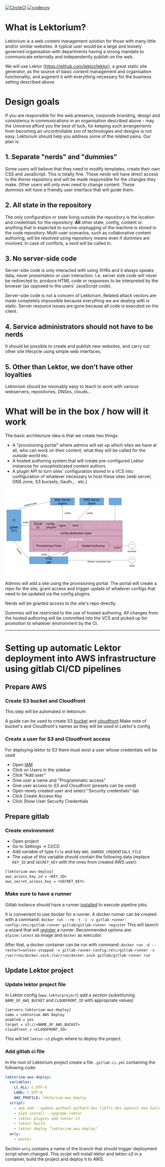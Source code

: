 [![CircleCI](https://circleci.com/gh/sphericalpm/lektorium.svg?style=svg)](https://circleci.com/gh/sphericalpm/lektorium)
[![codecov](https://codecov.io/gh/sphericalpm/lektorium/branch/master/graph/badge.svg)](https://codecov.io/gh/sphericalpm/lektorium)

# What is Lektorium? 
Lektorium is a web content management solution for those with many little and/or similar websites. 
A typical user would be a large and loosely governed organisation with departments having a strong mandate to 
communicate externally and independently publish on the web. 

We will use Lektor (https://github.com/lektor/lektor), a great static site generator, as the source of basic content management and organisation functionality, and augment it with everything necessary for the business setting described above. 

# Design goals
If you are responsible for the web presence, corporate branding, design and consistency in communications in an organisation 
described above - may the Universe afford you the best of luck, for keeping such arrangements from becoming an uncontrollable 
zoo of technologies and designs is not easy. Lektorium should help you address some of the related pains. Our plan is: 

## 1. Separate "nerds" and "dummies"
Some users will believe that they need to modify templates, create their own CSS and JavaScript. This is totally fine. 
These _nerds_ will have direct access to the _theme_ repository and will be made responsible for the changes they make. 
Other users will only ever need to change content. These _dummies_ will have a friendly user interface that will guide them. 

## 2. All state in the repository
The only configuration or state living outside the repository is the location and credentials for the repository. 
**All** other state, config, content or anything that is expected to survive unplugging of the machine is stored in the code repository. 
Multi-user scenarios, such as collaborative content authoring, will be resolved using repository means even if _dummies_ are involved. 
In case of conflicts, a _nerd_ will be called in. 

## 3. No server-side code 
Server-side code is only interacted with using XHRs and it always speaks data, never presentation or user interaction. 
I.e. server side code will never be redirected to, produce HTML code or responses to be interpreted by the browser 
(as opposed to the users' JavaScript code). 

Server-side code is not a concern of Lektorium. Related attack vectors are made completely impossible because everything 
we are dealing with is static. Server resource issues are gone because all code is executed on the client. 

## 4. Service administrators should not have to be nerds
It should be possible to create and publish new websites, and carry out other site lifecycle using simple web interfaces.

## 5. Other than Lektor, we don't have other loyalties
Lektorium should be resonably easy to teach to work with various webservers, repositories, DNSes, clouds... 

# What will be in the box / how will it work

The basic architecture idea is that we create two things: 

- A "provisioning portal" where admins will set up which sites we have at all, who can work on their content, what
they will be called for the outside world etc. 
- A hosted authoring system that will create pre-configured Lektor instances for unsophisticated content authors
- A plugin API to turn sites' configuration stored in a VCS into configuration of whatever necessary to host these 
sites (web server, DNS zone, S3 buckets, 0auth,... etc.)    


![Architecture idea](./architecture_idea.svg)

Admins will add a site using the provisioning portal. The portal will create a repo for the site, grant access and trigger
update of whatever configs that need to be updated via the config plugins. 

Nerds will be granted access to the site's repo directly. 

Dummies will be restricted to the use of hosted authoring. All changes from the hosted authoring will be committed into 
the VCS and picked up for promotion to whatever environment by the CI. 


---
# Setting up automatic Lektor deployment into AWS infrastructure using gitlab CI/CD pipelines

## Prepare AWS

### Create S3 bucket and Cloudfront

This step will be automated in lektorium

A guide can be used to create S3 [bucket](https://docs.aws.amazon.com/AmazonS3/latest/dev/website-hosting-custom-domain-walkthrough.html) and [cloudfront](https://docs.aws.amazon.com/AmazonCloudFront/latest/DeveloperGuide/Introduction.html#HowCloudFrontWorksOverview)
Make note of bucket's and Cloudfront's names as they will be used in Lektor's config

### Create a user for S3 and Cloudfront access

For deploying lektor to S3 there must exist a user whose credentials will be used

* Open [IAM](https://console.aws.amazon.com/iam/home#/home)
* Click on Users in the sidebar
* Click "Add user"
* Give user a name and "Programmatic access"
* Give user access to S3 and Cloudfront (presets can be used)
* Open newly created user and select "Security credentials" tab
* Click Create Access Key
* Click Show User Security Credentials

## Prepare gitlab

### Create environment

* Open project
* Go to Settings -> CI/CD
* Add variable of type `File` and key `AWS_SHARED_CREDENTIALS_FILE`
* The value of this variable should contain the following data (replace `KEY_ID` and `SECRET_KEY` with the ones from created AWS user):
```
[lektorium-aws-deploy]
aws_access_key_id = <KEY_ID>
aws_secret_access_key = <SECRET_KEY>
```
### Make sure to have a runner

Gitlab instance should have a runner [installed](https://docs.gitlab.com/runner/install/) to execute pipeline jobs.

It is convenient to use docker for a runner. A docker runner can be created with a command:
`docker run --rm -t -i -v gitlab-runner-config:/etc/gitlab-runner gitlab/gitlab-runner register`
This will launch a wizard that will [register](https://docs.gitlab.com/runner/register/) a runner.
Recommended options are: `alpine:latest` as image and `docker` as executor.

After that, a docker container can be run with command:
`docker run -d --restart=unless-stopped -v gitlab-runner-config:/etc/gitlab-runner -v /var/run/docker.sock:/var/run/docker.sock gitlab/gitlab-runner run`

## Update Lektor project

### Update lektor project file

In Lektor config (`www.lektorproject`) add a section (substituning `NAME_OF_AWS_BUCKET` and `CLOUDFRONT_ID` with appropriate values)
```
[servers.lektorium-aws-deploy]
name = Lektorium AWS Deploy
enabled = yes
target = s3://<NAME_OF_AWS_BUCKET>
cloudfront = <CLOUDFRONT_ID>
```
This will tell `lektor-s3` plugin where to deploy the project.

### Add gitlab ci file

In the root of Lektorium project create a file `.gitlab-ci.yml` containing the following code:
```yaml
lektorium-aws-deploy:
  variables:
    LC_ALL: C.UTF-8
    LANG: C.UTF-8
    AWS_PROFILE: lektorium-aws-deploy
  script:
    - apk add --update python3 python3-dev libffi-dev openssl-dev build-base
    - pip3 install --upgrade lektor
    - lektor plugins add lektor-s3
    - lektor build
    - lektor deploy "lektorium-aws-deploy"
  only:
    - master
```
Section `only` contains a name of the branch that should trigger deployment script when changed.
This script will install lektor and lektor-s3 in a container, build the project and deploy it to AWS.

